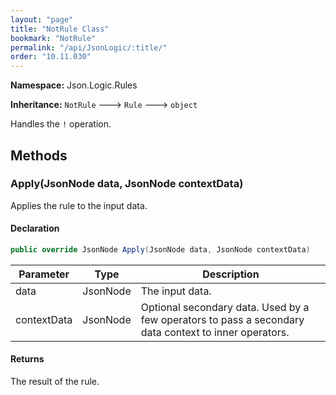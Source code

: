 ```yaml
---
layout: "page"
title: "NotRule Class"
bookmark: "NotRule"
permalink: "/api/JsonLogic/:title/"
order: "10.11.030"
---
```

**Namespace:** Json.Logic.Rules

**Inheritance:**
`NotRule`
 🡒 
`Rule`
 🡒 
`object`

Handles the `!` operation.

## Methods

### Apply(JsonNode data, JsonNode contextData)

Applies the rule to the input data.

#### Declaration

```c#
public override JsonNode Apply(JsonNode data, JsonNode contextData)
```

| Parameter | Type | Description |
|---|---|---|
| data | JsonNode | The input data. |
| contextData | JsonNode | Optional secondary data.  Used by a few operators to pass a secondary     data context to inner operators. |


#### Returns

The result of the rule.

